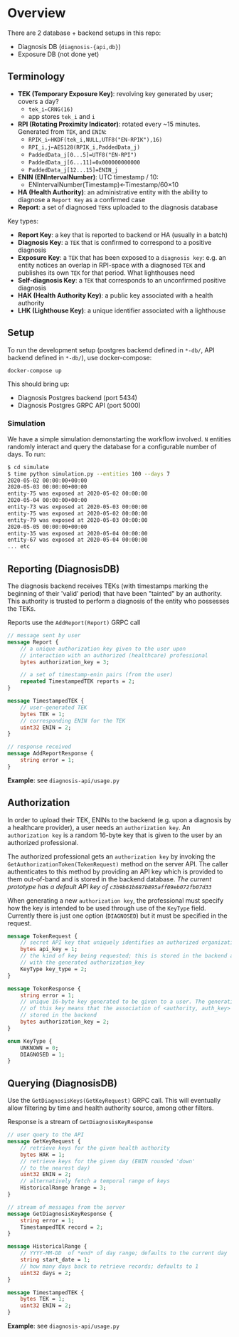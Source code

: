 # Overview

There are 2 database + backend setups in this repo:
- Diagnosis DB (`diagnosis-{api,db}`)
- Exposure DB (not done yet)

## Terminology

- **TEK (Temporary Exposure Key)**: revolving key generated by user; covers a day?
    - `tek_i←CRNG(16)`
    - app stores `tek_i` and `i`
- **RPI (Rotating Proximity Indicator)**: rotated every ~15 minutes. Generated from `TEK`, and `ENIN`:
    - `RPIK_i←HKDF(tek_i,NULL,UTF8("EN-RPIK"),16)`
    - `RPI_i,j←AES128(RPIK_i,PaddedData_j)`
    - `PaddedData_j[0...5]=UTF8("EN-RPI")`
    - `PaddedData_j[6...11]=0x000000000000`
    - `PaddedData_j[12...15]=ENIN_j`
- **ENIN (ENIntervalNumber)**: UTC timestamp / 10:
    - ENIntervalNumber(Timestamp)←Timestamp/60×10
- **HA (Health Authority)**: an administrative entity with the ability to diagnose a `Report Key` as a confirmed case
- **Report**: a set of diagnosed `TEK`s uploaded to the diagnosis database

Key types:
- **Report Key**: a key that is reported to backend or HA (usually in a batch)
- **Diagnosis Key**: a `TEK` that is confirmed to correspond to a positive diagnosis
- **Exposure Key**: a `TEK` that has been exposed to a `diagnosis key`: e.g. an entity notices an overlap in RPI-space with a diagnosed `TEK` and publishes its own `TEK` for that period. What lighthouses need
- **Self-diagnosis Key**: a `TEK` that corresponds to an unconfirmed positive diagnosis
- **HAK (Health Authority Key)**: a public key associated with a health authority
- **LHK (Lighthouse Key)**: a unique identifier associated with a lighthouse


## Setup

To run the development setup (postgres backend defined in `*-db/`, API backend defined in `*-db/`), use docker-compose:

```
docker-compose up
```

This should bring up:
- Diagnosis Postgres backend (port 5434)
- Diagnosis Postgres GRPC API (port 5000)

### Simulation

We have a simple simulation demonstarting the workflow involved. `N` entities randomly interact and query the database for a configurable number of days. To run:

```bash
$ cd simulate
$ time python simulation.py --entities 100 --days 7
2020-05-02 00:00:00+00:00
2020-05-03 00:00:00+00:00
entity-75 was exposed at 2020-05-02 00:00:00
2020-05-04 00:00:00+00:00
entity-73 was exposed at 2020-05-03 00:00:00
entity-75 was exposed at 2020-05-02 00:00:00
entity-79 was exposed at 2020-05-03 00:00:00
2020-05-05 00:00:00+00:00
entity-35 was exposed at 2020-05-04 00:00:00
entity-67 was exposed at 2020-05-04 00:00:00
... etc
```

## Reporting (DiagnosisDB)

The diagnosis backend receives TEKs (with timestamps marking the beginning of their 'valid' period) that have been "tainted" by an authority. This authority is trusted to perform a diagnosis of the entity who possesses the TEKs.

Reports use the `AddReport(Report)` GRPC call

```protobuf
// message sent by user
message Report {
    // a unique authorization key given to the user upon
    // interaction with an authorized (healthcare) professional
    bytes authorization_key = 3;

    // a set of timestamp-enin pairs (from the user)
    repeated TimestampedTEK reports = 2;
}

message TimestampedTEK {
    // user-generated TEK
    bytes TEK = 1;
    // corresponding ENIN for the TEK
    uint32 ENIN = 2;
}

// response received
message AddReportResponse {
    string error = 1;
}
```

**Example**: see `diagnosis-api/usage.py`

## Authorization

In order to upload their TEK, ENINs to the backend (e.g. upon a diagnosis by a healthcare provider), a user needs an `authorization key`. An `authorization key` is a random 16-byte key that is given to the user by an authorized professional.

The authorized professional gets an `authorization key` by invoking the `GetAuthorizationToken(TokenRequest)` method on the server API. The caller authenticates to this method by providing an API key which is provided to them out-of-band and is stored in the backend database. *The current prototype has a default API key of `c3b9b61b687b895aff09eb072fb07d33`*

When generating a new `authorization key`, the professional must specify how the key is intended to be used through use of the `KeyType` field. Currently there is just one option (`DIAGNOSED`) but it must be specified in the request.

```protobuf
message TokenRequest {
    // secret API key that uniquely identifies an authorized organization
    bytes api_key = 1;
    // the kind of key being requested; this is stored in the backend along
    // with the generated authorization_key
    KeyType key_type = 2;
}

message TokenResponse {
    string error = 1;
    // unique 16-byte key generated to be given to a user. The generation
    // of this key means that the association of <authority, auth_key> is
    // stored in the backend
    bytes authorization_key = 2;
}

enum KeyType {
    UNKNOWN = 0;
    DIAGNOSED = 1;
}
```

## Querying (DiagnosisDB)

Use the `GetDiagnosisKeys(GetKeyRequest)` GRPC call. This will eventually allow filtering by time and health authority source, among other filters.

Response is a stream of `GetDiagnosisKeyResponse`

```protobuf
// user query to the API
message GetKeyRequest {
    // retrieve keys for the given health authority
    bytes HAK = 1;
    // retrieve keys for the given day (ENIN rounded 'down'
    // to the nearest day)
    uint32 ENIN = 2;
    // alternatively fetch a temporal range of keys
    HistoricalRange hrange = 3;
}

// stream of messages from the server
message GetDiagnosisKeyResponse {
    string error = 1;
    TimestampedTEK record = 2;
}

message HistoricalRange {
    // YYYY-MM-DD  of *end* of day range; defaults to the current day
    string start_date = 1;
    // how many days back to retrieve records; defaults to 1
    uint32 days = 2;
}

message TimestampedTEK {
    bytes TEK = 1;
    uint32 ENIN = 2;
}
```

**Example**: see `diagnosis-api/usage.py`
